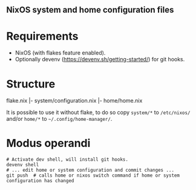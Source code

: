 NixOS system and home configuration files
----


# Requirements

- NixOS (with flakes feature enabled).
- Optionally devenv (https://devenv.sh/getting-started/) for git hooks.


# Structure

flake.nix
|- system/configuration.nix
|- home/home.nix

It is possible to use it without flake, to do so copy `system/*` to `/etc/nixos/` and/or `home/*` to `~/.config/home-manager/`.


# Modus operandi
```
# Activate dev shell, will install git hooks.
devenv shell
# ... edit home or system configuration and commit changes ...
git push  # calls home or nixos switch command if home or system configuration has changed
```
